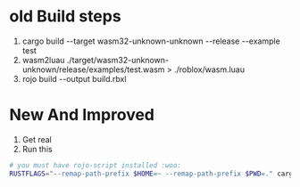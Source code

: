 # old Build steps

1. cargo build --target wasm32-unknown-unknown --release --example test
2. wasm2luau ./target/wasm32-unknown-unknown/release/examples/test.wasm > ./roblox/wasm.luau
3. rojo build --output build.rbxl

# New And Improved

1. Get real
2. Run this

```bash
# you must have rojo-script installed :woo:
RUSTFLAGS="--remap-path-prefix $HOME=~ --remap-path-prefix $PWD=." cargo build --target wasm32-unknown-unknown --release --example test && wasm2luau ./target/wasm32-unknown-unknown/release/examples/test.wasm > ./roblox/wasm.luau && rojo build -o build.rbxm && ../dev/rojo/target/release/rojo-script --file build.rbxm --output out.lua --runtime lua-sandbox
```
